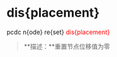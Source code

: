 # dis{placement}
pcdc n{ode} re{set} <span style='color: red;'>dis{placement}</span>
> **描述：**重置节点位移值为零

